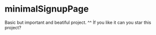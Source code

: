 # minimalSignupPage
Basic but important and beatiful project. ^^
İf you like it can you star this project?
